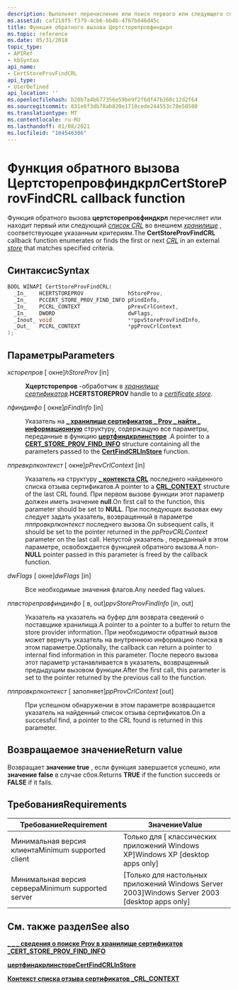 ```yaml
---
description: Выполняет перечисление или поиск первого или следующего списка CRL во внешнем хранилище, удовлетворяющем заданным условиям.
ms.assetid: caf218f5-f379-4cb6-bb4b-4767b846d45c
title: Функция обратного вызова Цертсторепровфиндкрл
ms.topic: reference
ms.date: 05/31/2018
topic_type:
- APIRef
- kbSyntax
api_name:
- CertStoreProvFindCRL
api_type:
- UserDefined
api_location: ''
ms.openlocfilehash: b20b7a4b677356e59be9f2f6df47b260c12d2f64
ms.sourcegitcommit: 831e8f3db78ab820e1710cede244553c70e50500
ms.translationtype: MT
ms.contentlocale: ru-RU
ms.lasthandoff: 01/08/2021
ms.locfileid: "104546306"
---
```

# <a name="certstoreprovfindcrl-callback-function"></a><span data-ttu-id="0af11-103">Функция обратного вызова Цертсторепровфиндкрл</span><span class="sxs-lookup"><span data-stu-id="0af11-103">CertStoreProvFindCRL callback function</span></span>

<span data-ttu-id="0af11-104">Функция обратного вызова **цертсторепровфиндкрл** перечисляет или находит первый или следующий [*список CRL*](../secgloss/c-gly.md) во внешнем [*хранилище*](../secgloss/e-gly.md) , соответствующее указанным критериям.</span><span class="sxs-lookup"><span data-stu-id="0af11-104">The **CertStoreProvFindCRL** callback function enumerates or finds the first or next [*CRL*](../secgloss/c-gly.md) in an external [*store*](../secgloss/e-gly.md) that matches specified criteria.</span></span>

## <a name="syntax"></a><span data-ttu-id="0af11-105">Синтаксис</span><span class="sxs-lookup"><span data-stu-id="0af11-105">Syntax</span></span>


```C++
BOOL WINAPI CertStoreProvFindCRL(
  _In_    HCERTSTOREPROV              hStoreProv,
  _In_    PCCERT_STORE_PROV_FIND_INFO pFindInfo,
  _In_    PCCRL_CONTEXT               pPrevCrlContext,
  _In_    DWORD                       dwFlags,
  _Inout_ void                        **ppvStoreProvFindInfo,
  _Out_   PCCRL_CONTEXT               *ppProvCrlContext
);
```



## <a name="parameters"></a><span data-ttu-id="0af11-106">Параметры</span><span class="sxs-lookup"><span data-stu-id="0af11-106">Parameters</span></span>

<dl> <dt>

<span data-ttu-id="0af11-107">*хсторепров* \[ окне\]</span><span class="sxs-lookup"><span data-stu-id="0af11-107">*hStoreProv* \[in\]</span></span>
</dt> <dd>

<span data-ttu-id="0af11-108">**Хцертсторепров** -обработчик в [*хранилище сертификатов*](../secgloss/c-gly.md).</span><span class="sxs-lookup"><span data-stu-id="0af11-108">**HCERTSTOREPROV** handle to a [*certificate store*](../secgloss/c-gly.md).</span></span>

</dd> <dt>

<span data-ttu-id="0af11-109">*пфиндинфо* \[ окне\]</span><span class="sxs-lookup"><span data-stu-id="0af11-109">*pFindInfo* \[in\]</span></span>
</dt> <dd>

<span data-ttu-id="0af11-110">Указатель на [**\_ хранилище сертификатов \_ Prov \_ найти \_ информационную**](/windows/desktop/api/Wincrypt/ns-wincrypt-cert_store_prov_find_info) структуру, содержащую все параметры, переданные в функцию [**цертфиндкрлинсторе**](/windows/desktop/api/Wincrypt/nf-wincrypt-certfindcrlinstore) .</span><span class="sxs-lookup"><span data-stu-id="0af11-110">A pointer to a [**CERT\_STORE\_PROV\_FIND\_INFO**](/windows/desktop/api/Wincrypt/ns-wincrypt-cert_store_prov_find_info) structure containing all the parameters passed to the [**CertFindCRLInStore**](/windows/desktop/api/Wincrypt/nf-wincrypt-certfindcrlinstore) function.</span></span>

</dd> <dt>

<span data-ttu-id="0af11-111">*ппревкрлконтекст* \[ окне\]</span><span class="sxs-lookup"><span data-stu-id="0af11-111">*pPrevCrlContext* \[in\]</span></span>
</dt> <dd>

<span data-ttu-id="0af11-112">Указатель на структуру [**\_ контекста CRL**](/windows/desktop/api/Wincrypt/ns-wincrypt-crl_context) последнего найденного списка отзыва сертификатов.</span><span class="sxs-lookup"><span data-stu-id="0af11-112">A pointer to a [**CRL\_CONTEXT**](/windows/desktop/api/Wincrypt/ns-wincrypt-crl_context) structure of the last CRL found.</span></span> <span data-ttu-id="0af11-113">При первом вызове функции этот параметр должен иметь значение **null**.</span><span class="sxs-lookup"><span data-stu-id="0af11-113">On first call to the function, this parameter should be set to **NULL**.</span></span> <span data-ttu-id="0af11-114">При последующих вызовах ему следует задать указатель, возвращенный в параметре *пппровкрлконтекст* последнего вызова.</span><span class="sxs-lookup"><span data-stu-id="0af11-114">On subsequent calls, it should be set to the pointer returned in the *ppProvCRLContext* parameter on the last call.</span></span> <span data-ttu-id="0af11-115">Непустой указатель , переданный в этом параметре, освобождается функцией обратного вызова.</span><span class="sxs-lookup"><span data-stu-id="0af11-115">A non-**NULL** pointer passed in this parameter is freed by the callback function.</span></span>

</dd> <dt>

<span data-ttu-id="0af11-116">*dwFlags* \[ окне\]</span><span class="sxs-lookup"><span data-stu-id="0af11-116">*dwFlags* \[in\]</span></span>
</dt> <dd>

<span data-ttu-id="0af11-117">Все необходимые значения флагов.</span><span class="sxs-lookup"><span data-stu-id="0af11-117">Any needed flag values.</span></span>

</dd> <dt>

<span data-ttu-id="0af11-118">*ппвсторепровфиндинфо* \[ в, out\]</span><span class="sxs-lookup"><span data-stu-id="0af11-118">*ppvStoreProvFindInfo* \[in, out\]</span></span>
</dt> <dd>

<span data-ttu-id="0af11-119">Указатель на указатель на буфер для возврата сведений о поставщике хранилища.</span><span class="sxs-lookup"><span data-stu-id="0af11-119">A pointer to a pointer to a buffer to return the store provider information.</span></span> <span data-ttu-id="0af11-120">При необходимости обратный вызов может вернуть указатель на внутреннюю информацию поиска в этом параметре.</span><span class="sxs-lookup"><span data-stu-id="0af11-120">Optionally, the callback can return a pointer to internal find information in this parameter.</span></span> <span data-ttu-id="0af11-121">После первого вызова этот параметр устанавливается в указатель, возвращенный предыдущим вызовом функции.</span><span class="sxs-lookup"><span data-stu-id="0af11-121">After the first call, this parameter is set to the pointer returned by the previous call to the function.</span></span>

</dd> <dt>

<span data-ttu-id="0af11-122">*пппровкрлконтекст* \[ заполняет\]</span><span class="sxs-lookup"><span data-stu-id="0af11-122">*ppProvCrlContext* \[out\]</span></span>
</dt> <dd>

<span data-ttu-id="0af11-123">При успешном обнаружении в этом параметре возвращается указатель на найденный список отзыва сертификатов.</span><span class="sxs-lookup"><span data-stu-id="0af11-123">On a successful find, a pointer to the CRL found is returned in this parameter.</span></span>

</dd> </dl>

## <a name="return-value"></a><span data-ttu-id="0af11-124">Возвращаемое значение</span><span class="sxs-lookup"><span data-stu-id="0af11-124">Return value</span></span>

<span data-ttu-id="0af11-125">Возвращает **значение true** , если функция завершается успешно, или **значение false** в случае сбоя.</span><span class="sxs-lookup"><span data-stu-id="0af11-125">Returns **TRUE** if the function succeeds or **FALSE** if it fails.</span></span>

## <a name="requirements"></a><span data-ttu-id="0af11-126">Требования</span><span class="sxs-lookup"><span data-stu-id="0af11-126">Requirements</span></span>



| <span data-ttu-id="0af11-127">Требование</span><span class="sxs-lookup"><span data-stu-id="0af11-127">Requirement</span></span> | <span data-ttu-id="0af11-128">Значение</span><span class="sxs-lookup"><span data-stu-id="0af11-128">Value</span></span> |
|-------------------------------------|------------------------------------------------------|
| <span data-ttu-id="0af11-129">Минимальная версия клиента</span><span class="sxs-lookup"><span data-stu-id="0af11-129">Minimum supported client</span></span><br/> | <span data-ttu-id="0af11-130">Только для \[ классических приложений Windows XP\]</span><span class="sxs-lookup"><span data-stu-id="0af11-130">Windows XP \[desktop apps only\]</span></span><br/>          |
| <span data-ttu-id="0af11-131">Минимальная версия сервера</span><span class="sxs-lookup"><span data-stu-id="0af11-131">Minimum supported server</span></span><br/> | <span data-ttu-id="0af11-132">\[Только для настольных приложений Windows Server 2003\]</span><span class="sxs-lookup"><span data-stu-id="0af11-132">Windows Server 2003 \[desktop apps only\]</span></span><br/> |



## <a name="see-also"></a><span data-ttu-id="0af11-133">См. также раздел</span><span class="sxs-lookup"><span data-stu-id="0af11-133">See also</span></span>

<dl> <dt>

[<span data-ttu-id="0af11-134">**\_ \_ \_ сведения о поиске Prov в хранилище сертификатов \_**</span><span class="sxs-lookup"><span data-stu-id="0af11-134">**CERT\_STORE\_PROV\_FIND\_INFO**</span></span>](/windows/desktop/api/Wincrypt/ns-wincrypt-cert_store_prov_find_info)
</dt> <dt>

[<span data-ttu-id="0af11-135">**цертфиндкрлинсторе**</span><span class="sxs-lookup"><span data-stu-id="0af11-135">**CertFindCRLInStore**</span></span>](/windows/desktop/api/Wincrypt/nf-wincrypt-certfindcrlinstore)
</dt> <dt>

[<span data-ttu-id="0af11-136">**Контекст списка отзыва сертификатов \_**</span><span class="sxs-lookup"><span data-stu-id="0af11-136">**CRL\_CONTEXT**</span></span>](/windows/desktop/api/Wincrypt/ns-wincrypt-crl_context)
</dt> </dl>

 

 
